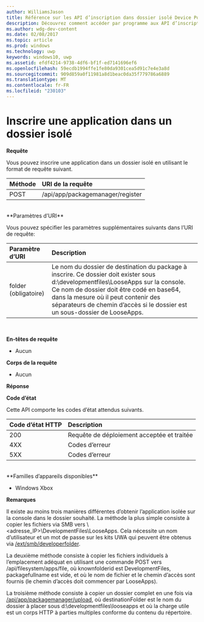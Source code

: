 ```yaml
---
author: WilliamsJason
title: Référence sur les API d’inscription dans dossier isolé Device Portal
description: Découvrez comment accéder par programme aux API d’inscription dans des dossiers isolés.
ms.author: wdg-dev-content
ms.date: 02/08/2017
ms.topic: article
ms.prod: windows
ms.technology: uwp
keywords: windows10, uwp
ms.assetid: efdf4214-9738-4df6-bf1f-ed7141696ef6
ms.openlocfilehash: 59ecdb1994ffe1fe80da9301cea5d91c7e4e3a8d
ms.sourcegitcommit: 909d859a0f11981a8d1beac0da35f779786a6889
ms.translationtype: MT
ms.contentlocale: fr-FR
ms.locfileid: "230103"
---
```

# <a name="register-an-app-in-a-loose-folder"></a>Inscrire une application dans un dossier isolé  

**Requête**

Vous pouvez inscrire une application dans un dossier isolé en utilisant le format de requête suivant.

Méthode      | URI de la requête
:------     | :------
POST | /api/app/packagemanager/register
<br />
**Paramètres d’URI**

Vous pouvez spécifier les paramètres supplémentaires suivants dans l’URI de requête:

Paramètre d’URI      | Description
:------     | :-----
folder (obligatoire) | Le nom du dossier de destination du package à inscrire. Ce dossier doit exister sous d:\developmentfiles\LooseApps sur la console. Ce nom de dossier doit être codé en base64, dans la mesure où il peut contenir des séparateurs de chemin d’accès si le dossier est un sous-dossier de LooseApps.
<br />

**En-têtes de requête**

- Aucun

**Corps de la requête**

- Aucun

**Réponse**

**Code d’état**

Cette API comporte les codes d’état attendus suivants.

Code d’état HTTP      | Description
:------     | :-----
200 | Requête de déploiement acceptée et traitée
4XX | Codes d’erreur
5XX | Codes d’erreur
<br />
**Familles d’appareils disponibles**

* Windows Xbox

**Remarques**

Il existe au moins trois manières différentes d’obtenir l’application isolée sur la console dans le dossier souhaité. La méthode la plus simple consiste à copier les fichiers via SMB vers \\&lt;adresse_IP&gt;\DevelopmentFiles\LooseApps. Cela nécessite un nom d’utilisateur et un mot de passe sur les kits UWA qui peuvent être obtenus via [/ext/smb/developerfolder](wdp-smb-api.md). 

La deuxième méthode consiste à copier les fichiers individuels à l’emplacement adéquat en utilisant une commande POST vers /api/filesystem/apps/file, où knownfolderid est DevelopmentFiles, packagefullname est vide, et où le nom de fichier et le chemin d’accès sont fournis (le chemin d’accès doit commencer par LooseApps).

La troisième méthode consiste à copier un dossier complet en une fois via [/api/app/packagemanager/upload](wdp-folder-upload.md), où destinationFolder est le nom du dossier à placer sous d:\developmentfiles\looseapps et où la charge utile est un corps HTTP à parties multiples conforme du contenu du répertoire.


